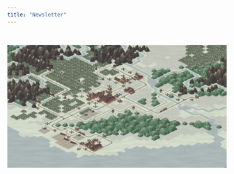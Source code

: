 ```yaml
---
title: "Newsletter"
---
```


<div class="ml-embedded" data-form="e4ZGo5"></div>

<br>

![A screenshot of Times of Progress](./screenshot.jpg)
